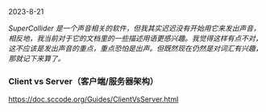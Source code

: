 <time>2023-8-21</time>

*SuperCollider 是一个声音相关的软件，但我其实迟迟没有开始用它来发出声音，相反地，我当前对于它的文档里的一些描述用语更感兴趣。我觉得这样有点不对，这不应该是发出声音的重点，重点恐怕是出声。但既然现在仍然是对词汇有兴趣，那就记下来算了。*

### Client vs Server（客户端/服务器架构）

https://doc.sccode.org/Guides/ClientVsServer.html
